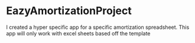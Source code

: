 # EazyAmortizationProject
I created a hyper specific app for a specific amortization spreadsheet. This app will only work with excel sheets based off the template
